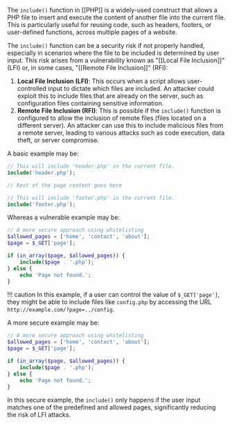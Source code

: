 The `include()` function in [[PHP]] is a widely-used construct that allows a PHP file to insert and execute the content of another file into the current file. This is particularly useful for reusing code, such as headers, footers, or user-defined functions, across multiple pages of a website.

The `include()` function can be a security risk if not properly handled, especially in scenarios where the file to be included is determined by user input. This risk arises from a vulnerability known as "[[Local File Inclusion]]" (LFI) or, in some cases, "[[Remote File Inclusion]]" (RFI):

1. **Local File Inclusion (LFI)**: This occurs when a script allows user-controlled input to dictate which files are included. An attacker could exploit this to include files that are already on the server, such as configuration files containing sensitive information.
2. **Remote File Inclusion (RFI)**: This is possible if the `include()` function is configured to allow the inclusion of remote files (files located on a different server). An attacker can use this to include malicious files from a remote server, leading to various attacks such as code execution, data theft, or server compromise.

A basic example may be:

```php
// This will include 'header.php' in the current file.
include('header.php');

// Rest of the page content goes here

// This will include 'footer.php' in the current file.
include('footer.php');
```

Whereas a vulnerable example may be:

```php
// A more secure approach using whitelisting
$allowed_pages = ['home', 'contact', 'about'];
$page = $_GET['page'];

if (in_array($page, $allowed_pages)) {
    include($page . '.php');
} else {
    echo 'Page not found.';
}
```

!!! caution
    In this example, if a user can control the value of `$_GET['page']`, they might be able to include files like `config.php` by accessing the URL `http://example.com/?page=../config`.

A more secure example may be:

```php
// A more secure approach using whitelisting
$allowed_pages = ['home', 'contact', 'about'];
$page = $_GET['page'];

if (in_array($page, $allowed_pages)) {
    include($page . '.php');
} else {
    echo 'Page not found.';
}
```

In this secure example, the `include()` only happens if the user input matches one of the predefined and allowed pages, significantly reducing the risk of LFI attacks.

